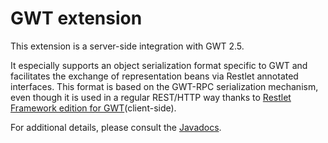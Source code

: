 GWT extension
=============

This extension is a server-side integration with GWT 2.5.

It especially supports an object serialization format specific to GWT
and facilitates the exchange of representation beans via Restlet
annotated interfaces. This format is based on the GWT-RPC serialization
mechanism, even though it is used in a regular REST/HTTP way thanks to
[Restlet Framework edition for
GWT](../editions/gwt/ "Restlet edition for Google Web Toolkit")(client-side).

For additional details, please consult the [Javadocs](javadocs://jse/ext/org/restlet/ext/gwt/package-summary.html).

